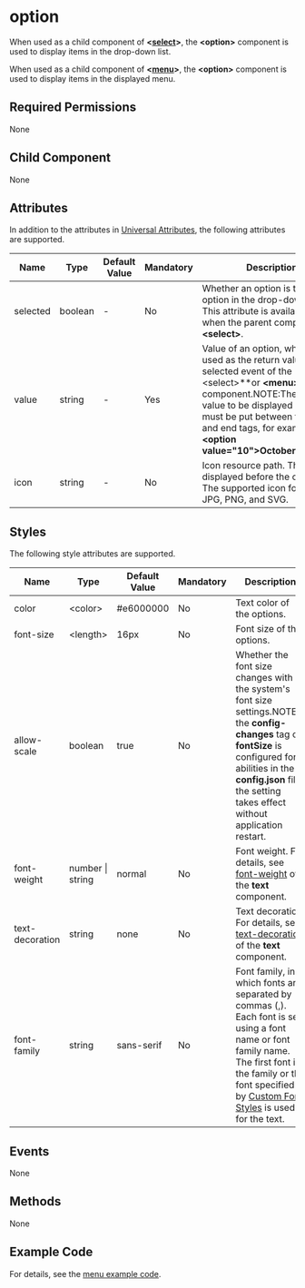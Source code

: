 # option

When used as a child component of **\<[select](js-components-basic-select.md)>**, the **\<option>** component is used to display items in the drop-down list.

When used as a child component of **\<[menu](js-components-basic-menu.md)>**, the **\<option>** component is used to display items in the displayed menu.

## Required Permissions

None

## Child Component

None

## Attributes

In addition to the attributes in [Universal Attributes](js-components-common-attributes.md), the following attributes are supported.



| Name     | Type    | Default Value | Mandatory | Description                                                  |
| -------- | ------- | ------------- | --------- | ------------------------------------------------------------ |
| selected | boolean | -             | No        | Whether an option is the default option in the drop-down list. This attribute is available only when the parent component is **\<select>**. |
| value    | string  | -             | Yes       | Value of an option, which is used as the return value of the selected event of the **\<select>**or **\<menu>** parent component.NOTE:The option value to be displayed on the UI must be put between the start and end tags, for example, **\<option value="10">October\</option>**. |
| icon     | string  | -             | No        | Icon resource path. This icon is displayed before the option text. The supported icon formats are JPG, PNG, and SVG. |

## Styles

The following style attributes are supported.



| Name            | Type             | Default Value | Mandatory | Description                                                  |
| --------------- | ---------------- | ------------- | --------- | ------------------------------------------------------------ |
| color           | \<color>          | #e6000000     | No        | Text color of the options.                                   |
| font-size       | \<length>         | 16px          | No        | Font size of the options.                                    |
| allow-scale     | boolean          | true          | No        | Whether the font size changes with the system's font size settings.NOTE:If the **config-changes** tag of **fontSize** is configured for abilities in the **config.json** file, the setting takes effect without application restart. |
| font-weight     | number \| string | normal        | No        | Font weight. For details, see [font-weight](js-components-basic-text.md) of the **text** component. |
| text-decoration | string           | none          | No        | Text decoration. For details, see [text-decoration](js-components-basic-text.md) of the **text** component. |
| font-family     | string           | sans-serif    | No        | Font family, in which fonts are separated by commas (,). Each font is set using a font name or font family name. The first font in the family or the font specified by [Custom Font Styles](js-components-common-customizing-font.md) is used for the text. |

## Events

None

## Methods

None

## Example Code

For details, see the [menu example code](js-components-basic-menu.md).